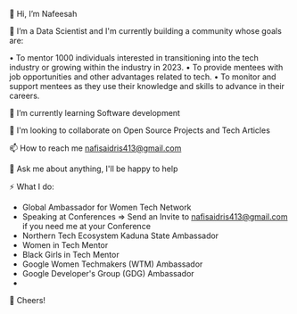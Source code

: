 👋 Hi, I’m Nafeesah

👀 I’m a Data Scientist and I'm currently building a community whose goals are:

•	To mentor 1000 individuals interested in transitioning into the tech industry or growing within the industry in 2023.
•	To provide mentees with job opportunities and other advantages related to tech.
•	To monitor and support mentees as they use their knowledge and skills to advance in their careers.

🌱 I’m currently learning Software development

💞️ I'm looking to collaborate on Open Source Projects and Tech Articles

📫 How to reach me nafisaidris413@gmail.com 

💬 Ask me about anything, I'll be happy to help

⚡️ What I do:
- Global Ambassador for Women Tech Network
- Speaking at Conferences => Send an Invite to nafisaidris413@gmail.com if you need me at your Conference
- Northern Tech Ecosystem Kaduna State Ambassador
- Women in Tech Mentor
- Black Girls in Tech Mentor
- Google Women Techmakers (WTM) Ambassador
- Google Developer's Group (GDG) Ambassador
- 
🥂 Cheers!
